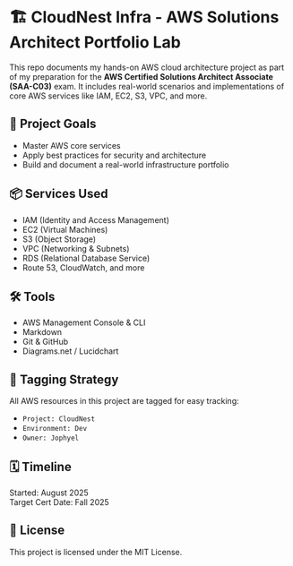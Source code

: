 # 🏗️ CloudNest Infra - AWS Solutions Architect Portfolio Lab

This repo documents my hands-on AWS cloud architecture project as part of my preparation for the **AWS Certified Solutions Architect Associate (SAA-C03)** exam. It includes real-world scenarios and implementations of core AWS services like IAM, EC2, S3, VPC, and more.

## 🧠 Project Goals
- Master AWS core services
- Apply best practices for security and architecture
- Build and document a real-world infrastructure portfolio

## 📦 Services Used
- IAM (Identity and Access Management)
- EC2 (Virtual Machines)
- S3 (Object Storage)
- VPC (Networking & Subnets)
- RDS (Relational Database Service)
- Route 53, CloudWatch, and more

## 🛠️ Tools
- AWS Management Console & CLI
- Markdown
- Git & GitHub
- Diagrams.net / Lucidchart

## 🧾 Tagging Strategy
All AWS resources in this project are tagged for easy tracking:
- `Project: CloudNest`
- `Environment: Dev`
- `Owner: Jophyel`

## 🗓️ Timeline
Started: August 2025  
Target Cert Date: Fall 2025

## 🔐 License
This project is licensed under the MIT License.
